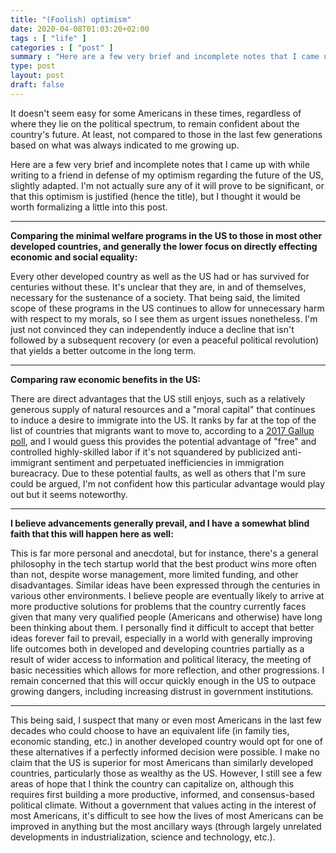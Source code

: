 ```yaml
---
title: "(Foolish) optimism"
date: 2020-04-08T01:03:20+02:00
tags : [ "life" ]
categories : [ "post" ]
summary : "Here are a few very brief and incomplete notes that I came up with while writing to a friend in defense of my optimism regarding the future of the US, slightly adapted."
type: post
layout: post
draft: false
---
```


It doesn't seem easy for some Americans in these times, regardless of where they lie on the political spectrum, to remain confident about the country's future. At least, not compared to those in the last few generations based on what was always indicated to me growing up.

Here are a few very brief and incomplete notes that I came up with while writing to a friend in defense of my optimism regarding the future of the US, slightly adapted. I'm not actually sure any of it will prove to be significant, or that this optimism is justified (hence the title), but I thought it would be worth formalizing a little into this post.

---

**Comparing the minimal welfare programs in the US to those in most other developed countries, and generally the lower focus on directly effecting economic and social equality:**

Every other developed country as well as the US had or has survived for centuries without these. It's unclear that they are, in and of themselves, necessary for the sustenance of a society. That being said, the limited scope of these programs in the US continues to allow for unnecessary harm with respect to my morals, so I see them as urgent issues nonetheless. I'm just not convinced they can independently induce a decline that isn't followed by a subsequent recovery (or even a peaceful political revolution) that yields a better outcome in the long term.

---

**Comparing raw economic benefits in the US:**

There are direct advantages that the US still enjoys, such as a relatively generous supply of natural resources and a "moral capital" that continues to induce a desire to immigrate into the US. It ranks by far at the top of the list of countries that migrants want to move to, according to a [2017 Gallup poll](https://www.weforum.org/agenda/2017/11/these-are-the-countries-migrants-want-to-move-to/), and I would guess this provides the potential advantage of "free" and controlled highly-skilled labor if it's not squandered by publicized anti-immigrant sentiment and perpetuated inefficiencies in immigration bureacracy. Due to these potential faults, as well as others that I'm sure could be argued, I'm not confident how this particular advantage would play out but it seems noteworthy.

---

**I believe advancements generally prevail, and I have a somewhat blind faith that this will happen here as well:**

This is far more personal and anecdotal, but for instance, there's a general philosophy in the tech startup world that the best product wins more often than not, despite worse management, more limited funding, and other disadvantages. Similar ideas have been expressed through the centuries in various other environments. I believe people are eventually likely to arrive at more productive solutions for problems that the country currently faces given that many very qualified people (Americans and otherwise) have long been thinking about them. I personally find it difficult to accept that better ideas forever fail to prevail, especially in a world with generally improving life outcomes both in developed and developing countries partially as a result of wider access to information and political literacy, the meeting of basic necessities which allows for more reflection, and other progressions. I remain concerned that this will occur quickly enough in the US to outpace growing dangers, including increasing distrust in government institutions.

---

This being said, I suspect that many or even most Americans in the last few decades who could choose to have an equivalent life (in family ties, economic standing, etc.) in another developed country would opt for one of these alternatives if a perfectly informed decision were possible. I make no claim that the US is superior for most Americans than similarly developed countries, particularly those as wealthy as the US. However, I still see a few areas of hope that I think the country can capitalize on, although this requires first building a more productive, informed, and consensus-based political climate. Without a government that values acting in the interest of most Americans, it's difficult to see how the lives of most Americans can be improved in anything but the most ancillary ways (through largely unrelated developments in industrialization, science and technology, etc.).